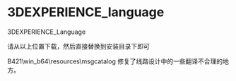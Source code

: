 # 3DEXPERIENCE_language
3DEXPERIENCE_Language


请从以上位置下载，然后直接替换到安装目录下即可

B421\win_b64\resources\msgcatalog
修复了线路设计中的一些翻译不合理的地方。